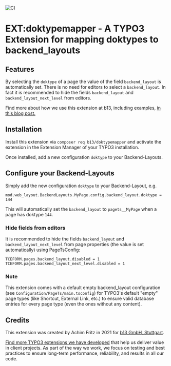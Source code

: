 ![CI](https://github.com/b13/doktypemapper/actions/workflows/ci.yml/badge.svg)

# EXT:doktypemapper - A TYPO3 Extension for mapping doktypes to backend_layouts

## Features

By selecting the `doktype` of a page the value of the field ``backend_layout`` is automatically set. There is no need for editors to select a ``backend_layout``. In fact it is recommended to hide the fields ``backend_layout`` and ``backend_layout_next_level`` from editors.

Find more about how we use this extension at b13, including examples, [in this blog post.](https://b13.com/blog/simplify-your-typo3-page-configuration)

## Installation

Install this extension via `composer req b13/doktypemapper` and activate
the extension in the Extension Manager of your TYPO3 installation.

Once installed, add a new configuration ``doktype`` to your Backend-Layouts.

## Configure your Backend-Layouts

Simply add the new configuration ```doktype``` to your Backend-Layout, e.g.

```
mod.web_layout.BackendLayouts.MyPage.config.backend_layout.doktype = 144
```

This will automatically set the ```backend_layout``` to ``pagets__MyPage`` when a page has doktype ``144``.

### Hide fields from editors

It is recommended to hide the fields ``backend_layout`` and ``backend_layout_next_level`` from page properties (the value is set automatically) using PageTsConfig:

```
TCEFORM.pages.backend_layout.disabled = 1
TCEFORM.pages.backend_layout_next_level.disabled = 1
```

### Note

This extension comes with a default empty backend_layout configuration (see `Configuration/PageTs/main.tsconfig`) for
TYPO3's default "empty" page types (like Shortcut, External Link, etc.) to ensure valid database entries for every page
type (even the ones without any content).


## Credits

This extension was created by Achim Fritz in 2021 for [b13 GmbH, Stuttgart](https://b13.com).

[Find more TYPO3 extensions we have developed](https://b13.com/useful-typo3-extensions-from-b13-to-you) that help us deliver value in client projects. As part of the way we work, we focus on testing and best practices to ensure long-term performance, reliability, and results in all our code.
